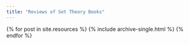```yaml
---
title: "Reviews of Set Theory Books"
---
```


{% for post in site.resources %}
  {% include archive-single.html %}
{% endfor %}